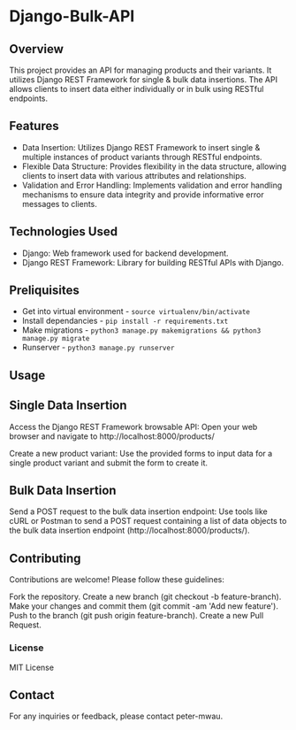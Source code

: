 # Django-Bulk-API
## Overview
This project provides an API for managing products and their variants. It utilizes Django REST Framework for single & bulk data insertions. The API allows clients to insert data either individually or in bulk using RESTful endpoints.

## Features
 - Data Insertion: Utilizes Django REST Framework to insert single & multiple instances of product variants through RESTful endpoints.
 - Flexible Data Structure: Provides flexibility in the data structure, allowing clients to insert data with various attributes and relationships.
 - Validation and Error Handling: Implements validation and error handling mechanisms to ensure data integrity and provide informative error messages to clients.

## Technologies Used
- Django: Web framework used for backend development.
- Django REST Framework: Library for building RESTful APIs with Django.



## Preliquisites
- Get into virtual environment - `source virtualenv/bin/activate`
- Install dependancies - `pip install -r requirements.txt`
- Make migrations - `python3 manage.py makemigrations && python3 manage.py migrate`
- Runserver - `python3 manage.py runserver`


## Usage
## Single Data Insertion
Access the Django REST Framework browsable API: Open your web browser and navigate to http://localhost:8000/products/

Create a new product variant: Use the provided forms to input data for a single product variant and submit the form to create it.

## Bulk Data Insertion
Send a POST request to the bulk data insertion endpoint: Use tools like cURL or Postman to send a POST request containing a list of data objects to the bulk data insertion endpoint (http://localhost:8000/products/).

## Contributing
Contributions are welcome! Please follow these guidelines:

Fork the repository.
Create a new branch (git checkout -b feature-branch).
Make your changes and commit them (git commit -am 'Add new feature').
Push to the branch (git push origin feature-branch).
Create a new Pull Request.

### License
MIT License

## Contact
For any inquiries or feedback, please contact peter-mwau.
